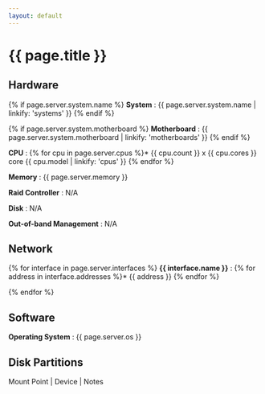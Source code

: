```yaml
---
layout: default
---
```


# {{ page.title }}

## Hardware

{% if page.server.system.name %}
**System**
: {{ page.server.system.name | linkify: 'systems' }}
{% endif %}

{% if page.server.system.motherboard %}
**Motherboard**
: {{ page.server.system.motherboard | linkify: 'motherboards' }}
{% endif %}

**CPU**
: {% for cpu in page.server.cpus %}* {{ cpu.count }} x {{ cpu.cores }} core {{ cpu.model | linkify: 'cpus' }}
  {% endfor %}

**Memory**
: {{ page.server.memory }}

**Raid Controller**
: N/A

**Disk**
: N/A

**Out-of-band Management**
: N/A

## Network

{% for interface in page.server.interfaces %}
**{{ interface.name }}**
: {% for address in interface.addresses %}* {{ address }}
  {% endfor %}

{% endfor %}

## Software

**Operating System**
: {{ page.server.os }}

## Disk Partitions

Mount Point | Device | Notes
